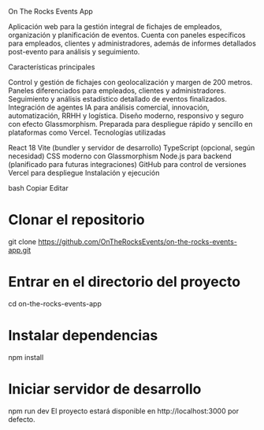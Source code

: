 On The Rocks Events App

Aplicación web para la gestión integral de fichajes de empleados, organización y planificación de eventos. Cuenta con paneles específicos para empleados, clientes y administradores, además de informes detallados post-evento para análisis y seguimiento.

Características principales

Control y gestión de fichajes con geolocalización y margen de 200 metros.
Paneles diferenciados para empleados, clientes y administradores.
Seguimiento y análisis estadístico detallado de eventos finalizados.
Integración de agentes IA para análisis comercial, innovación, automatización, RRHH y logística.
Diseño moderno, responsivo y seguro con efecto Glassmorphism.
Preparada para despliegue rápido y sencillo en plataformas como Vercel.
Tecnologías utilizadas

React 18
Vite (bundler y servidor de desarrollo)
TypeScript (opcional, según necesidad)
CSS moderno con Glassmorphism
Node.js para backend (planificado para futuras integraciones)
GitHub para control de versiones
Vercel para despliegue
Instalación y ejecución

bash
Copiar
Editar
# Clonar el repositorio
git clone https://github.com/OnTheRocksEvents/on-the-rocks-events-app.git

# Entrar en el directorio del proyecto
cd on-the-rocks-events-app

# Instalar dependencias
npm install

# Iniciar servidor de desarrollo
npm run dev
El proyecto estará disponible en http://localhost:3000 por defecto.
